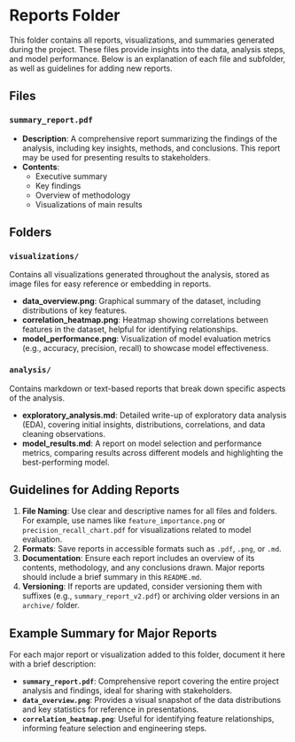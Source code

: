 # Reports Folder

This folder contains all reports, visualizations, and summaries generated during the project. These files provide insights into the data, analysis steps, and model performance. Below is an explanation of each file and subfolder, as well as guidelines for adding new reports.

## Files

### `summary_report.pdf`

- **Description**: A comprehensive report summarizing the findings of the analysis, including key insights, methods, and conclusions. This report may be used for presenting results to stakeholders.
- **Contents**:
  - Executive summary
  - Key findings
  - Overview of methodology
  - Visualizations of main results

## Folders

### `visualizations/`

Contains all visualizations generated throughout the analysis, stored as image files for easy reference or embedding in reports.

- **data_overview.png**: Graphical summary of the dataset, including distributions of key features.
- **correlation_heatmap.png**: Heatmap showing correlations between features in the dataset, helpful for identifying relationships.
- **model_performance.png**: Visualization of model evaluation metrics (e.g., accuracy, precision, recall) to showcase model effectiveness.

### `analysis/`

Contains markdown or text-based reports that break down specific aspects of the analysis.

- **exploratory_analysis.md**: Detailed write-up of exploratory data analysis (EDA), covering initial insights, distributions, correlations, and data cleaning observations.
- **model_results.md**: A report on model selection and performance metrics, comparing results across different models and highlighting the best-performing model.

## Guidelines for Adding Reports

1. **File Naming**: Use clear and descriptive names for all files and folders. For example, use names like `feature_importance.png` or `precision_recall_chart.pdf` for visualizations related to model evaluation.
2. **Formats**: Save reports in accessible formats such as `.pdf`, `.png`, or `.md`.
3. **Documentation**: Ensure each report includes an overview of its contents, methodology, and any conclusions drawn. Major reports should include a brief summary in this `README.md`.
4. **Versioning**: If reports are updated, consider versioning them with suffixes (e.g., `summary_report_v2.pdf`) or archiving older versions in an `archive/` folder.

## Example Summary for Major Reports

For each major report or visualization added to this folder, document it here with a brief description:

- **`summary_report.pdf`**: Comprehensive report covering the entire project analysis and findings, ideal for sharing with stakeholders.
- **`data_overview.png`**: Provides a visual snapshot of the data distributions and key statistics for reference in presentations.
- **`correlation_heatmap.png`**: Useful for identifying feature relationships, informing feature selection and engineering steps.
